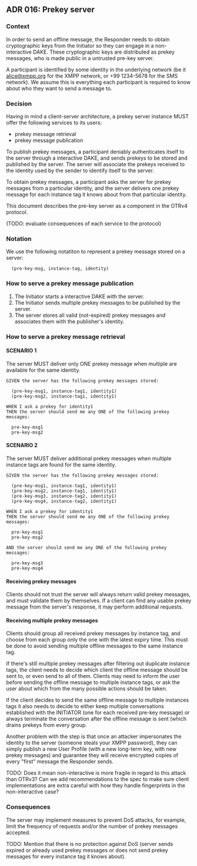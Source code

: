 ## ADR 016: Prekey server

### Context

In order to send an offline message, the Responder needs to obtain
cryptographic keys from the Initiator so they can engage in a
non-interactive DAKE. These cryptographic keys are distributed as
prekey messages, who is made public in a untrusted pre-key server.

A participant is identified by some identity in the underlying network
(be it alice@xmpp.org for the XMPP network, or +99 1234-5678 for the
SMS network). We assume this is everything each participant is required
to know about who they want to send a message to.

### Decision

Having in mind a client-server architecture, a prekey server instance MUST
offer the following services to its users:

- prekey message retrieval
- prekey message publication

To publish prekey messages, a participant deniably authenticates itself to
the server through a interactive DAKE, and sends prekeys to be stored and
published by the server. The server will associate the prekeys received to
the identity used by the sender to identify itself to the server.

To obtain prekey messages, a participant asks the server for prekey messages
from a particular identity, and the server delivers one prekey message for
each instance tag it knows about from that particular identity.

This document describes the pre-key server as a component in the OTRv4 protocol.

(TODO: evaluate consequences of each service to the protocol)

### Notation

We use the following notatiton to represent a prekey message stored on a server:

      (pre-key-msg, instance-tag, identity)

### How to serve a prekey message publication

1. The Initiator starts a interactive DAKE with the server.
2. The Initiator sends multiple prekey messages to be published by the server.
3. The server stores all valid (not-expired) prekey messages and associates them
   with the publisher's identity.

### How to serve a prekey message retrieval

#### SCENARIO 1

The server MUST deliver only ONE prekey message when multiple
are available for the same identity.

    GIVEN the server has the following prekey messages stored:

      (pre-key-msg1, instance-tag1, identity1)
      (pre-key-msg2, instance-tag1, identity1)

    WHEN I ask a prekey for identity1
    THEN the server should send me any ONE of the following prekey messages:

      pre-key-msg1
      pre-key-msg2


#### SCENARIO 2

The server MUST deliver additional prekey messages when multiple
instance tags are found for the same identity.

    GIVEN the server has the following prekey messages stored:

      (pre-key-msg1, instance-tag1, identity1)
      (pre-key-msg2, instance-tag1, identity1)
      (pre-key-msg3, instance-tag2, identity1)
      (pre-key-msg4, instance-tag2, identity1)

    WHEN I ask a prekey for identity1
    THEN the server should send me any ONE of the following prekey messages:

      pre-key-msg1
      pre-key-msg2

    AND the server should send me any ONE of the following prekey messages:

      pre-key-msg3
      pre-key-msg4

#### Receiving prekey messages

Clients should not trust the server will always return valid prekey messages,
and must validate them by themselves. If a client can find any usable prekey
message from the server's response, it may perform additional requests.

#### Receiving multiple prekey messages

Clients should group all received prekey messages by instance tag, and choose
from each group only the one with the latest expiry time. This must be done to
avoid sending multiple offline messages to the same instance tag.

If there's still multiple prekey messages after filtering out duplicate
instance tags, the client needs to decide which client the offline message
should be sent to, or even send to all of them. Clients may need to inform
the user before sending the offline message to multiple instance tags, or ask
the user about which from the many possible actions should be taken.

If the client decides to send the same offline message to multiple instances
tags it also needs to decide to either keep multiple conversations established
with the INITIATOR (one for each received pre-key message) or always terminate
the conversation after the offline message is sent (which drains prekeys from
every group.

Another problem with the step is that once an attacker impersonates the
identity to the server (someone steals your XMPP password), they can simply
publish a new User Profile (with a new long-term key, with new prekey
messages) and guarantee they will receive encrypted copies of every "first"
message the Responder sends.

TODO: Does it mean non-interactive is more fragile
in regard to this attack than OTRv3? Can we add recommendations to the spec
to make sure client implementations are extra careful with how they handle
fingerprints in the non-interactive case?

### Consequences

The server may implement measures to prevent DoS attacks, for example, limit the
frequency of requests and/or the number of prekey messages accepted.

TODO: Mention that there is no protection against DoS (server sends expired or
already used prekey messages or does not send prekey messages for every
instance tag it knows about).
